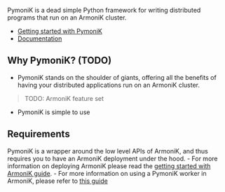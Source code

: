 

PymoniK is a dead simple Python framework for writing distributed programs that run on an ArmoniK cluster.

- [Getting started with PymoniK](https://aneoconsulting.github.io/PymoniK/getting-started/) 
- [Documentation](https://aneoconsulting.github.io/PymoniK/)

## Why PymoniK? (TODO)

- PymoniK stands on the shoulder of giants, offering all the benefits of having your distributed applications run on an ArmoniK cluster.

> TODO: ArmoniK feature set

- PymoniK is simple to use

## Requirements

PymoniK is a wrapper around the low level APIs of ArmoniK, and thus requires you to have an ArmoniK deployment under the hood. 
    - For more information on deploying ArmoniK please read the [getting started with ArmoniK guide](https://armonik.readthedocs.io/en/latest/content/armonik/getting-started.html).
    - For more information on using a PymoniK worker in ArmoniK, please refer to [this guide](TODO)

